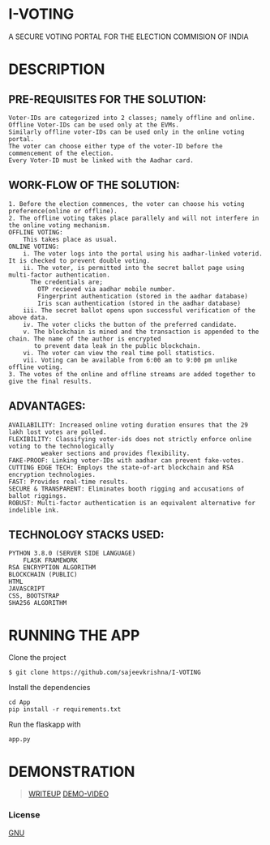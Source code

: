# I-VOTING
A SECURE VOTING PORTAL FOR THE ELECTION COMMISION OF INDIA

# DESCRIPTION

## PRE-REQUISITES FOR THE SOLUTION:
	Voter-IDs are categorized into 2 classes; namely offline and online.
	Offline Voter-IDs can be used only at the EVMs.
	Similarly offline voter-IDs can be used only in the online voting portal.
	The voter can choose either type of the voter-ID before the commencement of the election.
	Every Voter-ID must be linked with the Aadhar card.
	
## WORK-FLOW OF THE SOLUTION:
	1. Before the election commences, the voter can choose his voting preference(online or offline).
	2. The offline voting takes place parallely and will not interfere in the online voting mechanism.
	OFFLINE VOTING:
		This takes place as usual.
	ONLINE VOTING:
		i. The voter logs into the portal using his aadhar-linked voterid. It is checked to prevent double voting.
		ii. The voter, is permitted into the secret ballot page using multi-factor authentication.
		  The credentials are;
			OTP recieved via aadhar mobile number.
			Fingerprint authentication (stored in the aadhar database)
			Iris scan authentication (stored in the aadhar database)
		iii. The secret ballot opens upon successful verification of the above data.
		iv. The voter clicks the button of the preferred candidate.
		v. The blockchain is mined and the transaction is appended to the chain. The name of the author is encrypted
		   to prevent data leak in the public blockchain.
		vi. The voter can view the real time poll statistics.
		vii. Voting can be available from 6:00 am to 9:00 pm unlike offline voting.
	3. The votes of the online and offline streams are added together to give the final results.

## ADVANTAGES:
	AVAILABILITY: Increased online voting duration ensures that the 29 lakh lost votes are polled.
	FLEXIBILITY: Classifying voter-ids does not strictly enforce online voting to the technologically
		     weaker sections and provides flexibility.
	FAKE-PROOF: Linking voter-IDs with aadhar can prevent fake-votes.
	CUTTING EDGE TECH: Employs the state-of-art blockchain and RSA encryption technologies.
	FAST: Provides real-time results.
	SECURE & TRANSPARENT: Eliminates booth rigging and accusations of ballot riggings.
	ROBUST: Multi-factor authentication is an equivalent alternative for indelible ink.

## TECHNOLOGY STACKS USED:
	PYTHON 3.8.0 (SERVER SIDE LANGUAGE)
		FLASK FRAMEWORK
	RSA ENCRYPTION ALGORITHM
	BLOCKCHAIN (PUBLIC)
	HTML
	JAVASCRIPT
	CSS, BOOTSTRAP
	SHA256 ALGORITHM


# RUNNING THE APP

Clone the project 
```
$ git clone https://github.com/sajeevkrishna/I-VOTING
```

Install the dependencies
```
cd App
pip install -r requirements.txt
```

Run the flaskapp with
```
app.py
```
# DEMONSTRATION
> [WRITEUP](https://drive.google.com/file/d/18Nf0auWrc--6txV_YB_HjQxSOr3762sT/view?usp=sharing)
> [DEMO-VIDEO](https://drive.google.com/file/d/1IUbA1f3wxtZSueiuwtE62cNc_bQHaVEJ/view?usp=sharing)

### License
[GNU](https://choosealicense.com/licenses/gpl-3.0/)
